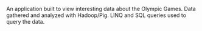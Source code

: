 An application built to view interesting data about the Olympic Games. Data gathered and analyzed with Hadoop/Pig. LINQ and SQL queries used to query the data.